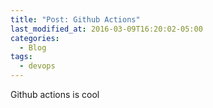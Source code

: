 ```yaml
---
title: "Post: Github Actions"
last_modified_at: 2016-03-09T16:20:02-05:00
categories:
  - Blog
tags:
  - devops
---
```


Github actions is cool
